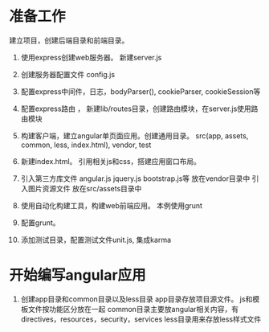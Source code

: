 # 准备工作
建立项目，创建后端目录和前端目录。

1. 使用express创建web服务器。 新建server.js

2. 创建服务器配置文件 config.js

3. 配置express中间件，日志，bodyParser(), cookieParser, cookieSession等

4. 配置express路由 ， 新建lib/routes目录，创建路由模块，在server.js使用路由模块

5. 构建客户端，建立angular单页面应用。创建通用目录。 src(app, assets, common, less, index.html), vendor, test

6. 新建index.html。 引用相关js和css，搭建应用窗口布局。

7. 引入第三方库文件 angular.js jquery.js bootstrap.js等 放在vendor目录中
    引入图片资源文件 放在src/assets目录中

8. 使用自动化构建工具，构建web前端应用。 本例使用grunt

9. 配置grunt。

10. 添加测试目录，配置测试文件unit.js, 集成karma

# 开始编写angular应用
1. 创建app目录和common目录以及less目录
app目录存放项目源文件。 js和模板文件按功能区分放在一起
common目录主要放angular相关内容，有directives，resources，security，services
less目录用来存放less样式文件



